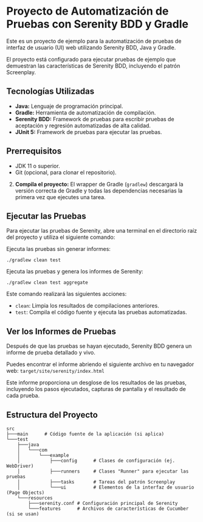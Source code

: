 # Proyecto de Automatización de Pruebas con Serenity BDD y Gradle

Este es un proyecto de ejemplo para la automatización de pruebas de interfaz de usuario (UI) web utilizando Serenity BDD, Java y Gradle.

El proyecto está configurado para ejecutar pruebas de ejemplo que demuestran las características de Serenity BDD, incluyendo el patrón Screenplay.

## Tecnologías Utilizadas

*   **Java:** Lenguaje de programación principal.
*   **Gradle:** Herramienta de automatización de compilación.
*   **Serenity BDD:** Framework de pruebas para escribir pruebas de aceptación y regresión automatizadas de alta calidad.
*   **JUnit 5:** Framework de pruebas para ejecutar las pruebas.

## Prerrequisitos

*   JDK 11 o superior.
*   Git (opcional, para clonar el repositorio).


2.  **Compila el proyecto:**
    El wrapper de Gradle (`gradlew`) descargará la versión correcta de Gradle y todas las dependencias necesarias la primera vez que ejecutes una tarea.

## Ejecutar las Pruebas

Para ejecutar las pruebas de Serenity, abre una terminal en el directorio raíz del proyecto y utiliza el siguiente comando:


Ejecuta las pruebas sin generar informes:

	./gradlew clean test  

Ejecuta las pruebas y genera los informes de Serenity:

	./gradlew clean test aggregate 

Este comando realizará las siguientes acciones:
*   `clean`: Limpia los resultados de compilaciones anteriores.
*   `test`: Compila el código fuente y ejecuta las pruebas automatizadas.

## Ver los Informes de Pruebas

Después de que las pruebas se hayan ejecutado, Serenity BDD genera un informe de prueba detallado y vivo.

Puedes encontrar el informe abriendo el siguiente archivo en tu navegador web:
`target/site/serenity/index.html`

Este informe proporciona un desglose de los resultados de las pruebas, incluyendo los pasos ejecutados, capturas de pantalla y el resultado de cada prueba.

## Estructura del Proyecto

```
src
├───main      # Código fuente de la aplicación (si aplica)
└───test
    ├───java
    │   └───com
    │       └───example
    │           ├───config      # Clases de configuración (ej. WebDriver)
    │           ├───runners     # Clases "Runner" para ejecutar las pruebas
    │           ├───tasks       # Tareas del patrón Screenplay
    │           └───ui          # Elementos de la interfaz de usuario (Page Objects)
    └───resources
        ├───serenity.conf # Configuración principal de Serenity
        └───features      # Archivos de características de Cucumber (si se usan)
```